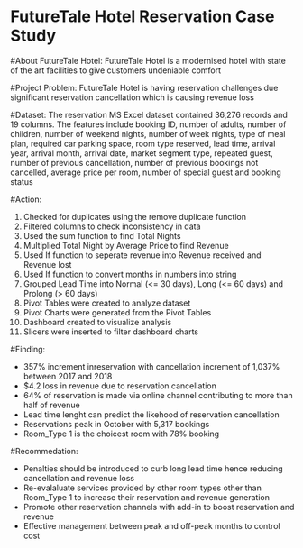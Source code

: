 # FutureTale Hotel Reservation Case Study

#About FutureTale Hotel:
FutureTale Hotel is a modernised hotel with state of the art facilities to give customers undeniable comfort

#Project Problem:
FutureTale Hotel is having reservation challenges due significant reservation cancellation which is causing revenue loss

#Dataset:
The reservation MS Excel dataset contained 36,276 records and 19 columns. 
The features include booking ID, number of adults, number of children, number of weekend nights, number of week nights, type of meal plan, required car parking space, room type reserved, lead time, arrival year, arrival month, arrival date, market segment type, repeated guest, number of previous cancellation, number of previous bookings not cancelled, average price per room, number of special guest and booking status

#Action:
1. Checked for duplicates using the remove duplicate function
2. Filtered columns to check inconsistency in data
3. Used the sum function to find Total Nights
4. Multiplied Total Night by Average Price to find Revenue
5. Used If function to seperate revenue into Revenue received and Revenue lost
6. Used If function to convert months in numbers into string
7. Grouped Lead Time into Normal (<= 30 days), Long (<= 60 days) and Prolong (> 60 days) 
8. Pivot Tables were created to analyze dataset
9. Pivot Charts were generated from the Pivot Tables
10. Dashboard created to visualize analysis
11. Slicers were inserted to filter dashboard charts

#Finding:
- 357% increment inreservation with cancellation increment of 1,037% between 2017 and 2018
- $4.2 loss in revenue due to reservation cancellation
- 64% of reservation is made via online channel contributing to more than half of revenue
- Lead time lenght can predict the likehood of reservation cancellation
- Reservations peak in October with 5,317 bookings
- Room_Type 1 is the choicest room with 78% booking

#Recommedation:
- Penalties should be introduced to curb long lead time hence reducing cancellation and revenue loss
- Re-evalaluate services provided by other room types other than Room_Type 1 to increase their reservation and revenue generation 
- Promote other reservation channels with add-in to boost reservation and revenue
- Effective management between peak and off-peak months to control cost

